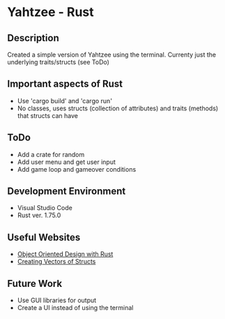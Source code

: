 # Yahtzee - Rust
## Description
Created a simple version of Yahtzee using the terminal. Currenty just the underlying traits/structs (see ToDo)

## Important aspects of Rust
- Use 'cargo build' and 'cargo run'
- No classes, uses structs (collection of attributes) and traits (methods) that structs can have

## ToDo
- Add a crate for random
- Add user menu and get user input
- Add game loop and gameover conditions

## Development Environment
- Visual Studio Code
- Rust ver. 1.75.0

## Useful Websites
- [Object Oriented Design with Rust]((https://stevedonovan.github.io/rust-gentle-intro/object-orientation.html)https://stevedonovan.github.io/rust-gentle-intro/object-orientation.html)
- [Creating Vectors of Structs]((https://users.rust-lang.org/t/can-we-make-vector-of-structs-if-yes-than-how-to-make-and-use-it/19476)https://users.rust-lang.org/t/can-we-make-vector-of-structs-if-yes-than-how-to-make-and-use-it/19476)

## Future Work
- Use GUI libraries for output
- Create a UI instead of using the terminal
